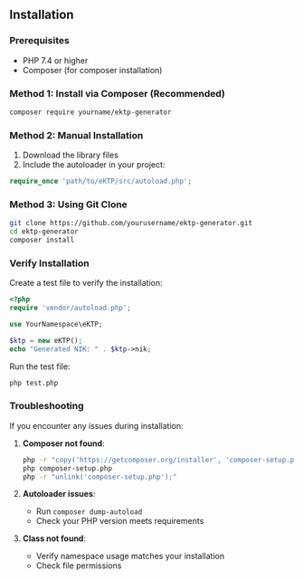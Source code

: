 ## Installation

### Prerequisites
- PHP 7.4 or higher
- Composer (for composer installation)

### Method 1: Install via Composer (Recommended)

```bash
composer require yourname/ektp-generator
```

### Method 2: Manual Installation

1. Download the library files
2. Include the autoloader in your project:

```php
require_once 'path/to/eKTP/src/autoload.php';
```

### Method 3: Using Git Clone

```bash
git clone https://github.com/yourusername/ektp-generator.git
cd ektp-generator
composer install
```

### Verify Installation

Create a test file to verify the installation:

```php
<?php
require 'vendor/autoload.php';

use YourNamespace\eKTP;

$ktp = new eKTP();
echo "Generated NIK: " . $ktp->nik;
```

Run the test file:
```bash
php test.php
```

### Troubleshooting

If you encounter any issues during installation:

1. **Composer not found**:
   ```bash
   php -r "copy('https://getcomposer.org/installer', 'composer-setup.php');"
   php composer-setup.php
   php -r "unlink('composer-setup.php');"
   ```

2. **Autoloader issues**:
   - Run `composer dump-autoload`
   - Check your PHP version meets requirements

3. **Class not found**:
   - Verify namespace usage matches your installation
   - Check file permissions
